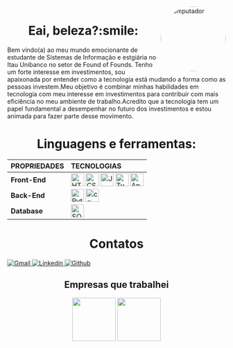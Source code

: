 <img min-width="350px" max-width="150" width="150" align="right" alt="Computador" style="border-radius:100px;" src="https://media1.giphy.com/media/WuZFeCtAKwjkY/giphy.gif?cid=ecf05e472veml3fkbvbgk4nvrh4cakfpgbrzqiniab3nf2rx&rid=giphy.gif&ct=g%22)">


<h1 align="center">Eai, beleza?:smile:</h1>
<p>Bem vindo(a) ao meu mundo emocionante de estudante de Sistemas de Informação e estgiária no Itau Unibanco no setor de Found of Founds. Tenho um forte interesse em investimentos, sou apaixonada por entender como a tecnologia está mudando a forma como as pessoas investem.Meu objetivo é combinar minhas habilidades em tecnologia com meu interesse em investimentos para contribuir com mais eficiência no meu ambiente de trabalho.Acredito que a tecnologia tem um papel fundamental a desempenhar no futuro dos investimentos e estou animada para fazer parte desse movimento.
</p>



##

<h1 align="center">Linguagens e ferramentas:</h1>
<div style="display: inline_block;" align="center">

|  **PROPRIEDADES** | **TECNOLOGIAS** |
| :---------        |     :---------  |
|**Front-End** | <img align="center" alt="HTML" height="30" src="https://img.shields.io/badge/HTML5-E34F26?style=for-the-badge&logo=html5&logoColor=white"> <img align="center" alt="CSS" height="30"  src="https://img.shields.io/badge/CSS3-1572B6?style=for-the-badge&logo=css3&logoColor=white"> <img align="center" alt="JavaScript" height="30" src="https://img.shields.io/badge/JavaScript-323330?style=for-the-badge&logo=javascript&logoColor=F7DF1E"> <img align="center" alt="TypeScript" height="30" src="https://img.shields.io/badge/TypeScript-007ACC?style=for-the-badge&logo=typescript&logoColor=white"> <img align="center" alt="Angular" height="30" src="https://img.shields.io/badge/Angular-DD0031?style=for-the-badge&logo=angular&logoColor=white"> 
| **Back-End** |  <img align="center" alt="Python" height="30" src="https://img.shields.io/badge/Python-3776AB?style=for-the-badge&logo=python&logoColor=white">  <img align="center" alt="c#" height="30" src="https://img.shields.io/badge/C%23-239120?style=for-the-badge&logo=c-sharp&logoColor=white">  
|**Database** |   <img align="center" alt="SQLSERVER" height="30"  src="https://img.shields.io/badge/Microsoft%20SQL%20Sever-CC2927?style=for-the-badge&logo=microsoft%20sql%20server&logoColor=white"> 
<a>
    <h1 align="center">
       Contatos
        </a>
    </h1>
    <div align="left">
        <a href="anaclaradjo813@gmail.com">
            <img alt="Gmail"src="https://img.shields.io/badge/Gmail-D14836?style=for-the-badge&logo=gmail&logoColor=white">            
        </a>
        <a href="https://www.linkedin.com/in/ana-clara-jesus-oliveira-81a4681b6" target="_blank">
            <img alt="Linkedin" src="https://img.shields.io/badge/LinkedIn-0077B5?style=for-the-badge&logo=linkedin&logoColor=white">
        </a>
        <a href="https://github.com/anaclarad" target="_blank">
            <img alt="Github" src="https://img.shields.io/badge/GitHub-100000?style=for-the-badge&logo=github&logoColor=white">
        </a>
</div>

## Empresas que trabalhei
<div>
<img height="100px" src="http://ongrenovar.com.br/images/itau-logo.jpg"/>
<img height="100px" src="https://th.bing.com/th/id/OIP.Y4gE7RAfvIiJ_1AaecJYZgAAAA?w=180&h=180&c=7&r=0&o=5&pid=1.7"/>
</div>






 


      
